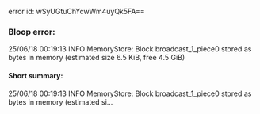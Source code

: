 error id: wSyUGtuChYcwWm4uyQk5FA==
### Bloop error:

25/06/18 00:19:13 INFO MemoryStore: Block broadcast_1_piece0 stored as bytes in memory (estimated size 6.5 KiB, free 4.5 GiB)
#### Short summary: 

25/06/18 00:19:13 INFO MemoryStore: Block broadcast_1_piece0 stored as bytes in memory (estimated si...
